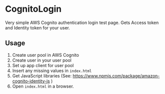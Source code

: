 # CognitoLogin

Very simple AWS Cognito authentication login test page.
Gets Access token and Identity token for your user.

## Usage

1. Create user pool in AWS Cognito
2. Create user in your user pool
3. Set up app client for user pool
4. Insert any missing values in `index.html`
5. Get JavaScript libraries (See: https://www.npmjs.com/package/amazon-cognito-identity-js )
6. Open `index.html` in a browser.
